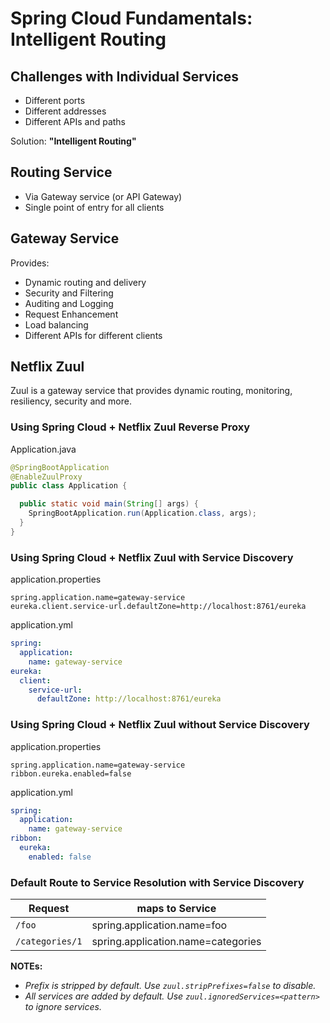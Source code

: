 # Spring Cloud Fundamentals: Intelligent Routing

## Challenges with Individual Services

- Different ports
- Different addresses
- Different APIs and paths

Solution: __"Intelligent Routing"__

## Routing Service

- Via Gateway service (or API Gateway)
- Single point of entry for all clients

## Gateway Service

Provides:

- Dynamic routing and delivery
- Security and Filtering
- Auditing and Logging
- Request Enhancement
- Load balancing
- Different APIs for different clients

## Netflix Zuul

Zuul is a gateway service that provides dynamic routing, monitoring, resiliency, security and more.

### Using Spring Cloud + Netflix Zuul Reverse Proxy

Application.java

```java
@SpringBootApplication
@EnableZuulProxy
public class Application {

  public static void main(String[] args) {
    SpringBootApplication.run(Application.class, args);
  }
}
```

### Using Spring Cloud + Netflix Zuul with Service Discovery

application.properties

```properties
spring.application.name=gateway-service
eureka.client.service-url.defaultZone=http://localhost:8761/eureka
```

application.yml

```yml
spring:
  application:
    name: gateway-service
eureka:
  client:
    service-url:
      defaultZone: http://localhost:8761/eureka
```

### Using Spring Cloud + Netflix Zuul without Service Discovery

application.properties

```properties
spring.application.name=gateway-service
ribbon.eureka.enabled=false
```

application.yml

```yml
spring:
  application:
    name: gateway-service
ribbon:
  eureka:
    enabled: false
```

### Default Route to Service Resolution with Service Discovery

| Request          | maps to Service                      |
|------------------|--------------------------------------|
| `/foo`           | spring.application.name=foo          |
| `/categories/1`  | spring.application.name=categories   |

__NOTEs:__

- *Prefix is stripped by default. Use `zuul.stripPrefixes=false` to disable.*
- *All services are added by default. Use `zuul.ignoredServices=<pattern>` to ignore services.*
